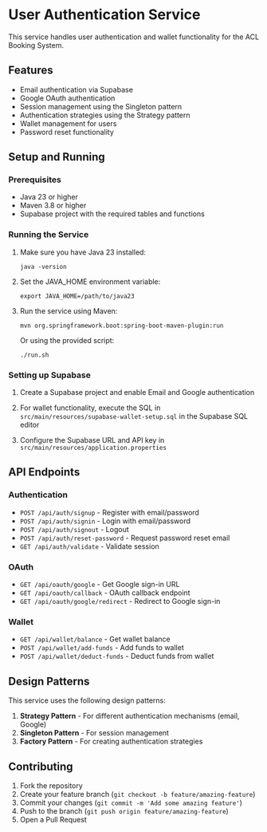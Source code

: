 # User Authentication Service

This service handles user authentication and wallet functionality for the ACL Booking System.

## Features

- Email authentication via Supabase
- Google OAuth authentication
- Session management using the Singleton pattern
- Authentication strategies using the Strategy pattern
- Wallet management for users
- Password reset functionality

## Setup and Running

### Prerequisites

- Java 23 or higher
- Maven 3.8 or higher
- Supabase project with the required tables and functions

### Running the Service

1. Make sure you have Java 23 installed:
   ```
   java -version
   ```

2. Set the JAVA_HOME environment variable:
   ```
   export JAVA_HOME=/path/to/java23
   ```

3. Run the service using Maven:
   ```
   mvn org.springframework.boot:spring-boot-maven-plugin:run
   ```

   Or using the provided script:
   ```
   ./run.sh
   ```

### Setting up Supabase

1. Create a Supabase project and enable Email and Google authentication

2. For wallet functionality, execute the SQL in `src/main/resources/supabase-wallet-setup.sql` in the Supabase SQL editor

3. Configure the Supabase URL and API key in `src/main/resources/application.properties`

## API Endpoints

### Authentication

- `POST /api/auth/signup` - Register with email/password
- `POST /api/auth/signin` - Login with email/password
- `POST /api/auth/signout` - Logout
- `POST /api/auth/reset-password` - Request password reset email
- `GET /api/auth/validate` - Validate session

### OAuth

- `GET /api/oauth/google` - Get Google sign-in URL
- `GET /api/oauth/callback` - OAuth callback endpoint
- `GET /api/oauth/google/redirect` - Redirect to Google sign-in

### Wallet

- `GET /api/wallet/balance` - Get wallet balance
- `POST /api/wallet/add-funds` - Add funds to wallet
- `POST /api/wallet/deduct-funds` - Deduct funds from wallet

## Design Patterns

This service uses the following design patterns:

1. **Strategy Pattern** - For different authentication mechanisms (email, Google)
2. **Singleton Pattern** - For session management
3. **Factory Pattern** - For creating authentication strategies

## Contributing

1. Fork the repository
2. Create your feature branch (`git checkout -b feature/amazing-feature`)
3. Commit your changes (`git commit -m 'Add some amazing feature'`)
4. Push to the branch (`git push origin feature/amazing-feature`)
5. Open a Pull Request 